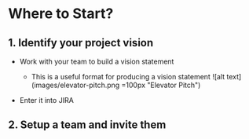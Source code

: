 # Where to Start?
## 1. Identify your project vision
- Work with your team to build a vision statement
    - This is a useful format for producing a vision statement
        ![alt text](images/elevator-pitch.png =100px "Elevator Pitch")

- Enter it into JIRA
## 2. Setup a team and invite them
